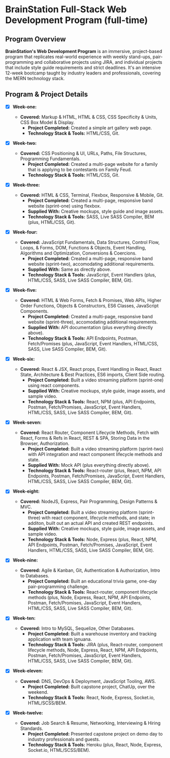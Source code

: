 # BrainStation Full-Stack Web Development Program (full-time)

## Program Overview

**BrainStation's Web Development Program** is an immersive, project-based program that replicates real-world experience with weekly stand-ups, pair-programming and collaborative projects using JIRA, and individual projects that include style guide requirements and strict deadlines. It's an intensive 12-week bootcamp taught by industry leaders and professionals, covering the MERN technology stack. 

## Program & Project Details 

- [x] **Week-one:**
    *   **Covered:** Markup & HTML, HTML & CSS, CSS Specificity & Units, CSS Box Model & Display.
        * **Project Completed:** Created a simple art gallery web page.
        * **Technology Stack & Tools:** HTML/CSS, Git.

- [x] **Week-two:**
    *   **Covered:** CSS Positioning & UI, URLs, Paths, File Structures, Programming Fundamentals.
        * **Project Completed:** Created a multi-page website for a family that is applying to be contestants on Family Feud.
        * **Technology Stack & Tools:** HTML/CSS, Git.

- [x] **Week-three:**
    *  **Covered:** HTML & CSS, Terminal, Flexbox, Responsive & Mobile, Git.
        * **Project Completed:** Created a multi-page, responsive band website (sprint-one) using flexbox.
        * **Supplied With:** Creative mockups, style guide and image assets. 
        * **Technology Stack & Tools:** SASS, Live SASS Compiler, BEM (plus, HTML/CSS, Git).

- [x] **Week-four:**
    *   **Covered:** JavaScript Fundamentals, Data Structures, Control Flow, Loops, & Forms, DOM, Functions & Objects, Event Handling,          Algorithms and Optimization, Conversions & Coercions.
        * **Project Completed:** Created a multi-page, responsive band website (sprint-two), accomodating additional requirements.
        * **Supplied With:** Same as directly above. 
        * **Technology Stack & Tools:** JavaScript, Event Handlers (plus, HTML/CSS, SASS, Live SASS Compiler, BEM, Git).

- [x] **Week-five:**
    * **Covered:** HTML & Web Forms, Fetch & Promises, Web APIs, Higher Order Functions, Objects & Constructors, ES6 Classes,             JavaScript Components. 
        * **Project Completed:** Created a multi-page, responsive band website (sprint-three), accomodating additional requirements.
        * **Supplied With:** API documentation (plus everything directly above). 
        * **Technology Stack & Tools:** API Endpoints, Postman, Fetch/Promises (plus, JavaScript, Event Handlers, HTML/CSS, SASS,         Live SASS Compiler, BEM, Git).

- [x] **Week-six:**
    * **Covered:** React & JSX, React props, Event Handling in React, React State, Architecture & Best Practices, ES6 imports, Client     Side routing. 
        * **Project Completed:** Built a video streaming platform (sprint-one) using react components.
        * **Supplied With:** Creative mockups, style guide, image assets, and sample video. 
        * **Technology Stack & Tools:** React, NPM (plus, API Endpoints, Postman, Fetch/Promises, JavaScript, Event Handlers,             HTML/CSS, SASS, Live SASS Compiler, BEM, Git).

- [x] **Week-seven:**
    * **Covered:** React Router, Component Lifecycle Methods, Fetch with React, Forms & Refs in React, REST & SPA, Storing Data in        the Browser, Authorization.
        * **Project Completed:** Built a video streaming platform (sprint-two) with API integration and react component                   lifecycle methods and state.
        * **Supplied With:** Mock API (plus everything directly above).
        * **Technology Stack & Tools:** React-router (plus, React, NPM, API Endpoints, Postman, Fetch/Promises, JavaScript, Event         Handlers, HTML/CSS, SASS, Live SASS Compiler, BEM, Git).

- [x] **Week-eight:**
    * **Covered:** NodeJS, Express, Pair Programming, Design Patterns & MVC.
        * **Project Completed:** Built a video streaming platform (sprint-three) with react component, lifecycle methods, and state;      in additon, built out an actual API and created REST endpoints.
        * **Supplied With:** Creative mockups, style guide, image assets, and sample video. 
        * **Technology Stack & Tools:** Node, Express (plus, React, NPM, API Endpoints, Postman, Fetch/Promises, JavaScript, Event        Handlers, HTML/CSS, SASS, Live SASS Compiler, BEM, Git).

- [x] **Week-nine:**
    * **Covered:** Agile & Kanban, Git, Authentication & Authorization, Intro to Databases.
        * **Project Completed:** Built an educational trivia game, one-day pair-programming challenge.
        * **Technology Stack & Tools:** React-router, component lifecycle methods (plus, Node, Express, React, NPM, API Endpoints,        Postman, Fetch/Promises, JavaScript, Event Handlers, HTML/CSS, SASS, Live SASS Compiler, BEM, Git).

- [x] **Week-ten:**
    * **Covered:** Intro to MySQL, Sequelize, Other Databases.
        * **Project Completed:** Built a warehouse inventory and tracking application with team ignuana.
        * **Technology Stack & Tools:** JIRA (plus, React-router, component lifecycle methods, Node, Express, React, NPM, API             Endpoints, Postman, Fetch/Promises, JavaScript, Event Handlers, HTML/CSS, SASS, Live SASS Compiler, BEM, Git).

- [x] **Week-eleven:**
    * **Covered:** DNS, DevOps & Deployment, JavaScript Tooling, AWS.
        * **Project Completed:** Built capstone project, ChatUp, over the weekend.
        * **Technology Stack & Tools:** React, Node, Express, Socket.io, HTML/SCSS/BEM. 

- [x] **Week-twelve:**
    * **Covered:** Job Search & Resume, Networking, Interviewing & Hiring Standards.
        * **Project Completed:** Presented capstone project on demo day to industry professionals and guests.
        * **Technology Stack & Tools:** Heroku (plus, React, Node, Express, Socket.io, HTML/SCSS/BEM). 